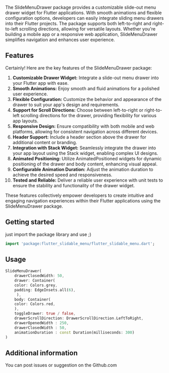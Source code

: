 <!--
Flutter Sliable Menu helps your to create beautiful animated sidebars. This widget have two scroll directions

Left to Right
Right to Left


For information about how to write a good package README, see the guide for
[writing package pages](https://dart.dev/guides/libraries/writing-package-pages).

For general information about developing packages, see the Dart guide for
[creating packages](https://dart.dev/guides/libraries/create-library-packages)
and the Flutter guide for
[developing packages and plugins](https://flutter.dev/developing-packages).
-->

The SlideMenuDrawer package provides a customizable slide-out menu drawer widget for Flutter applications. With smooth animations and flexible configuration options, developers can easily integrate sliding menu drawers into their Flutter projects. The package supports both left-to-right and right-to-left scrolling directions, allowing for versatile layouts. Whether you're building a mobile app or a responsive web application, SlideMenuDrawer simplifies navigation and enhances user experience.

## Features

Certainly! Here are the key features of the SlideMenuDrawer package:

1. **Customizable Drawer Widget:** Integrate a slide-out menu drawer into your Flutter app with ease.
2. **Smooth Animations:** Enjoy smooth and fluid animations for a polished user experience.
3. **Flexible Configuration:** Customize the behavior and appearance of the drawer to suit your app's design and requirements.
4. **Support for Scroll Directions:** Choose between left-to-right or right-to-left scrolling directions for the drawer, providing flexibility for various app layouts.
5. **Responsive Design:** Ensure compatibility with both mobile and web platforms, allowing for consistent navigation across different devices.
6. **Header Support:** Include a header section above the drawer for additional content or branding.
7. **Integration with Stack Widget:** Seamlessly integrate the drawer into your app layout using the Stack widget, enabling complex UI designs.
8. **Animated Positioning:** Utilize AnimatedPositioned widgets for dynamic positioning of the drawer and body content, enhancing visual appeal.
9. **Configurable Animation Duration:** Adjust the animation duration to achieve the desired speed and responsiveness.
10. **Tested and Reliable:** Deliver a reliable user experience with unit tests to ensure the stability and functionality of the drawer widget.

These features collectively empower developers to create intuitive and engaging navigation experiences within their Flutter applications using the SlideMenuDrawer package.

[](https://i.postimg.cc/tgDmbCwX/gfgf.gif)

## Getting started
just import the package library and use ;)

```dart
import 'package:flutter_slidable_menu/flutter_slidable_menu.dart';
```


## Usage


```dart
SlideMenuDrawer(
    drawerClosedWidth: 50,
    drawer: Container(
    color: Colors.grey,
    padding: EdgeInsets.all(6),
     ),
    body: Container(
    color: Colors.red,
    ),
    toggleDrawer: true / false,
    drawerScrollDirection: DrawerScrollDirection.LeftToRight,
    drawerOpenedWidth : 250,
    drawerClosedWidth : 50,
    animationDuration : const Duration(milliseconds: 300)
)
```

## Additional information

You can post issues or suggestion on the Github.com

